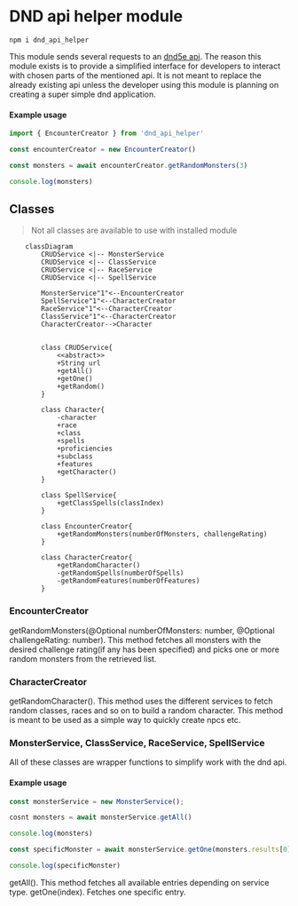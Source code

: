 # DND api helper module
```
npm i dnd_api_helper
```
This module sends several requests to an [dnd5e api](http://www.dnd5eapi.co/docs/#overview).
The reason this module exists is to provide a simplified interface for developers to interact with chosen parts of the mentioned api. It is not meant to replace the already existing api unless the developer using this module is planning on creating a super simple dnd application.
#### Example usage
```js
import { EncounterCreator } from 'dnd_api_helper'

const encounterCreator = new EncounterCreator()

const monsters = await encounterCreator.getRandomMonsters(3)

console.log(monsters)
```

## Classes
> Not all classes are available to use with installed module
```mermaid
    classDiagram
        CRUDService <|-- MonsterService
        CRUDService <|-- ClassService
        CRUDService <|-- RaceService
        CRUDService <|-- SpellService

        MonsterService"1"<--EncounterCreator
        SpellService"1"<--CharacterCreator
        RaceService"1"<--CharacterCreator
        ClassService"1"<--CharacterCreator
        CharacterCreator-->Character


        class CRUDService{
            <<abstract>>
            +String url
            +getAll()
            +getOne()
            +getRandom()
        }

        class Character{
            -character
            +race
            +class
            +spells
            +proficiencies
            +subclass
            +features
            +getCharacter()
        }

        class SpellService{
            +getClassSpells(classIndex)
        }

        class EncounterCreator{
            +getRandomMonsters(numberOfMonsters, challengeRating)
        }

        class CharacterCreator{
            +getRandomCharacter()
            -getRandomSpells(numberOfSpells)
            -getRandomFeatures(numberOfFeatures)
        }
```
### EncounterCreator
getRandomMonsters(@Optional numberOfMonsters: number, @Optional challengeRating: number). This method fetches all monsters with the desired challenge rating(if any has been specified) and picks one or more random monsters from the retrieved list.

### CharacterCreator
getRandomCharacter(). This method uses the different services to fetch random classes, races and so on to build a random character. This method is meant to be used as a simple way to quickly create npcs etc.

### MonsterService, ClassService, RaceService, SpellService
All of these classes are wrapper functions to simplify work with the dnd api.
#### Example usage
```js
const monsterService = new MonsterService();

cosnt monsters = await monsterService.getAll()

console.log(monsters)

const specificMonster = await monsterService.getOne(monsters.results[0].index)

console.log(specificMonster)
```
getAll(). This method fetches all available entries depending on service type.
getOne(index). Fetches one specific entry.
